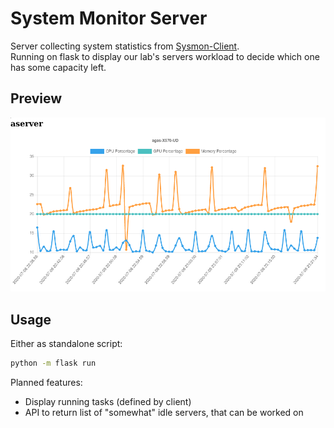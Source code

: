 # System Monitor Server

Server collecting system statistics from [Sysmon-Client](https://gitlab.uni-koblenz.de/mmac/sysmon-docker).  
Running on flask to display our lab's servers workload to decide which one has some capacity left.

## Preview

![Sysmon preview](../img/preview.png)

## Usage

Either as standalone script:

```bash
python -m flask run
```

Planned features:

* Display running tasks (defined by client)
* API to return list of "somewhat" idle servers, that can be worked on